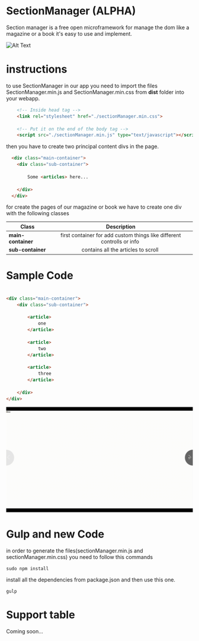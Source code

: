 # SectionManager (ALPHA)

Section manager is a free open microframework for manage the dom like a magazine or a book it's easy to use and implement.

![Alt Text](sample.gif)




# instructions

to use SectionManager in our app you need to import the files SectionManager.min.js and SectionManager.min.css from <strong>dist</strong> folder into your webapp.

```html
    <!-- Inside head tag -->
    <link rel="stylesheet" href="./sectionManager.min.css">

    <!-- Put it on the end of the body tag -->
    <script src="./sectionManager.min.js" type="text/javascript"></script>

```

then you have to create two principal content divs in the page.

```html
  <div class="main-container">
    <div class="sub-container">
        
        Some <articles> here...
    
    </div>
  </div>
```

for create the pages of our magazine or book we have to create one div with the following classes

| Class        | Description           |
| ------------- |:-------------:| 
| <strong>main-container</strong> | first container for add custom things like different controlls or info | 
| <strong>sub-container</strong> | contains all the articles to scroll |

# Sample Code

```html

<div class="main-container">
    <div class="sub-container">
        
        <article>
            one
        </article>
    
        <article>
            two
        </article>

        <article>
            three
        </article>

    </div>
</div>
```

![Alt Text](sample2.gif)


# Gulp and new Code

in order to generate the files(sectionManager.min.js and sectionManager.min.css) you need to follow this commands 

``` 
sudo npm install
```

install all the dependencies from package.json and then use this one.

```
gulp
```

# Support table

Coming soon...